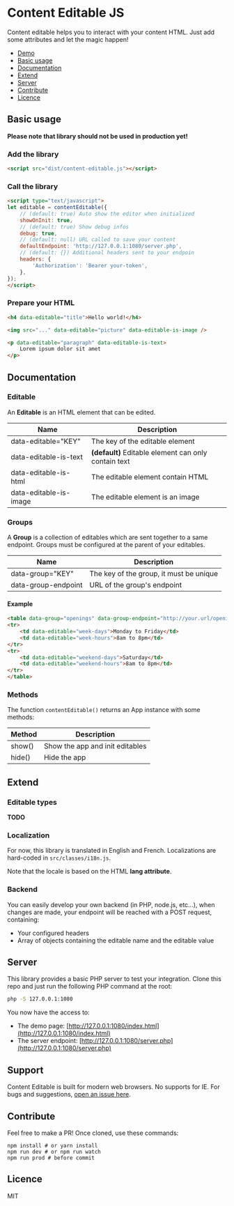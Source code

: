 # Content Editable JS

Content editable helps you to interact with your content HTML.
Just add some attributes and let the magic happen!

- [Demo](https://marceauka.github.com/content-editable-js)
- [Basic usage](#basic-usage)
- [Documentation](#documentation)
- [Extend](#extend)
- [Server](#server)
- [Contribute](#contribute)
- [Licence](#licence)

## Basic usage

**Please note that library should not be used in production yet!**

### Add the library
```html
<script src="dist/content-editable.js"></script>
```

### Call the library
```html
<script type="text/javascript">
let editable = contentEditable({
    // (default: true) Auto show the editor when initialized
    showOnInit: true,
    // (default: true) Show debug infos
    debug: true,
    // (default: null) URL called to save your content
    defaultEndpoint: 'http://127.0.0.1:1080/server.php',
    // (default: {}) Additional headers sent to your endpoin
    headers: {
        'Authorization': 'Bearer your-token',
    },
});
</script>
```

### Prepare your HTML
```html
<h4 data-editable="title">Hello world!</h4>

<img src="..." data-editable="picture" data-editable-is-image />

<p data-editable="paragraph" data-editable-is-text>
    Lorem ipsum dolor sit amet            
</p>
```

## Documentation

### Editable

An **Editable** is an HTML element that can be edited.

|Name                   |Description                    |
|-----------------------|-------------------------------|
|data-editable="KEY"    |The key of the editable element|
|data-editable-is-text  |__(default)__ Editable element can only contain text|
|data-editable-is-html  |The editable element contain HTML|
|data-editable-is-image |The editable element is an image|

### Groups

A **Group** is a collection of editables which are sent together to a same endpoint.
Groups must be configured at the parent of your editables.

|Name                |Description                    |
|--------------------|-------------------------------|
|data-group="KEY"    |The key of the group, it must be unique|
|data-group-endpoint |URL of the group's endpoint|

#### Example
```html
<table data-group="openings" data-group-endpoint="http://your.url/openings/edit">
<tr>
    <td data-editable="week-days">Monday to Friday</td>
    <td data-editable="week-hours">8am to 8pm</td>
</tr>
<tr>
    <td data-editable="weekend-days">Saturday</td>
    <td data-editable="weekend-hours">8am to 8pm</td>
</tr>
</table>
```

### Methods

The function `contentEditable()` returns an App instance with some methods:

|Method    |Description                    |
|----------|-------------------------------|
|show()    |Show the app and init editables|
|hide()    |Hide the app|

## Extend

### Editable types

__TODO__

### Localization

For now, this library is translated in English and French.
Localizations are hard-coded in `src/classes/i18n.js`.

Note that the locale is based on the HTML **lang attribute**.

### Backend

You can easily develop your own backend (in PHP, node.js, etc...), when changes are made, your endpoint will be reached with a POST request, containing:
- Your configured headers
- Array of objects containing the editable name and the editable value 

## Server

This library provides a basic PHP server to test your integration. 
Clone this repo and just run the following PHP command at the root:

```bash
php -S 127.0.0.1:1080
```

You now have the access to:
- The demo page: [http://127.0.0.1:1080/index.html](http://127.0.0.1:1080/index.html)
- The server endpoint: [http://127.0.0.1:1080/server.php](http://127.0.0.1:1080/server.php)

## Support

Content Editable is built for modern web browsers. No supports for IE.
For bugs and suggestions, [open an issue here](https://github.com/MarceauKa/content-editable-js/issues).

## Contribute

Feel free to make a PR! Once cloned, use these commands:

```
npm install # or yarn install
npm run dev # or npm run watch
npm run prod # before commit 
```

## Licence

MIT
